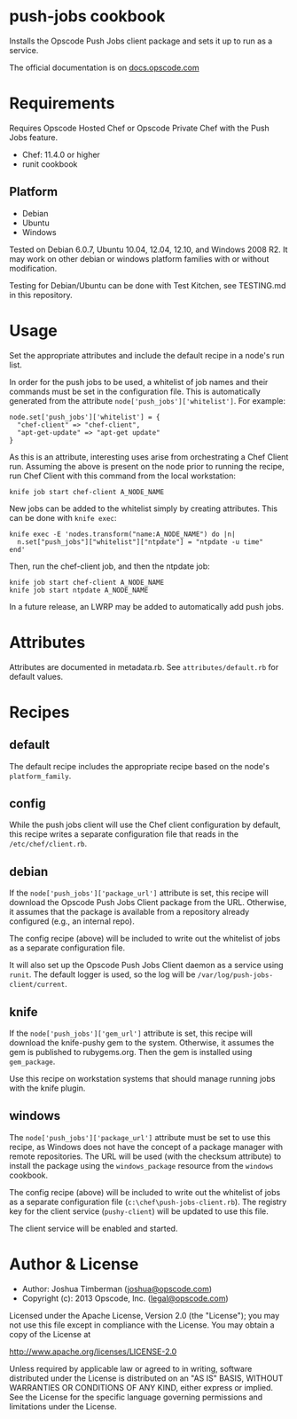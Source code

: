 # push-jobs cookbook

Installs the Opscode Push Jobs client package and sets it up to run as
a service.

The official documentation is on
[docs.opscode.com](http://docs.opscode.com/pushy.html)

# Requirements

Requires Opscode Hosted Chef or Opscode Private Chef with the Push
Jobs feature.

* Chef: 11.4.0 or higher
* runit cookbook

## Platform

* Debian
* Ubuntu
* Windows

Tested on Debian 6.0.7, Ubuntu 10.04, 12.04, 12.10, and Windows 2008
R2. It may work on other debian or windows platform families with or
without modification.

Testing for Debian/Ubuntu can be done with Test Kitchen, see
TESTING.md in this repository.

# Usage

Set the appropriate attributes and include the default recipe in a
node's run list.

In order for the push jobs to be used, a whitelist of job names and
their commands must be set in the configuration file. This is
automatically generated from the attribute
`node['push_jobs']['whitelist']`. For example:

    node.set['push_jobs']['whitelist'] = {
      "chef-client" => "chef-client",
      "apt-get-update" => "apt-get update"
    }

As this is an attribute, interesting uses arise from orchestrating a
Chef Client run. Assuming the above is present on the node prior to
running the recipe, run Chef Client with this command from the local
workstation:

    knife job start chef-client A_NODE_NAME

New jobs can be added to the whitelist simply by creating attributes.
This can be done with `knife exec`:

    knife exec -E 'nodes.transform("name:A_NODE_NAME") do |n|
      n.set["push_jobs"]["whitelist"]["ntpdate"] = "ntpdate -u time"
    end'

Then, run the chef-client job, and then the ntpdate job:

    knife job start chef-client A_NODE_NAME
    knife job start ntpdate A_NODE_NAME

In a future release, an LWRP may be added to automatically add push
jobs.

# Attributes

Attributes are documented in metadata.rb. See `attributes/default.rb`
for default values.

# Recipes

## default

The default recipe includes the appropriate recipe based on the node's
`platform_family`.

## config

While the push jobs client will use the Chef client configuration by
default, this recipe writes a separate configuration file that reads
in the `/etc/chef/client.rb`.

## debian

If the `node['push_jobs']['package_url']` attribute is set,
this recipe will download the Opscode Push Jobs Client package from
the URL. Otherwise, it assumes that the package is available from a
repository already configured (e.g., an internal repo).

The config recipe (above) will be included to write out the whitelist
of jobs as a separate configuration file.

It will also set up the Opscode Push Jobs Client daemon as a service
using `runit`. The default logger is used, so the log will be
`/var/log/push-jobs-client/current`.

## knife

If the `node['push_jobs']['gem_url']` attribute is set, this
recipe will download the knife-pushy gem to the system. Otherwise, it
assumes the gem is published to rubygems.org. Then the gem is
installed using `gem_package`.

Use this recipe on workstation systems that should manage running jobs
with the knife plugin.

## windows

The `node['push_jobs']['package_url']` attribute must be set
to use this recipe, as Windows does not have the concept of a package
manager with remote repositories. The URL will be used (with the
checksum attribute) to install the package using the `windows_package`
resource from the `windows` cookbook.

The config recipe (above) will be included to write out the whitelist
of jobs as a separate configuration file
(`c:\chef\push-jobs-client.rb`). The registry key for the client
service (`pushy-client`) will be updated to use this file.

The client service will be enabled and started.

# Author & License

* Author: Joshua Timberman (<joshua@opscode.com>)
* Copyright (c): 2013 Opscode, Inc. (<legal@opscode.com>)

Licensed under the Apache License, Version 2.0 (the "License");
you may not use this file except in compliance with the License.
You may obtain a copy of the License at

   http://www.apache.org/licenses/LICENSE-2.0

Unless required by applicable law or agreed to in writing, software
distributed under the License is distributed on an "AS IS" BASIS,
WITHOUT WARRANTIES OR CONDITIONS OF ANY KIND, either express or implied.
See the License for the specific language governing permissions and
limitations under the License.
